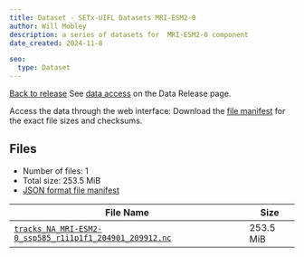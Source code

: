 ```yaml
---
title: Dataset - SETx-UIFL Datasets MRI-ESM2-0
author: Will Mobley
description: a series of datasets for  MRI-ESM2-0 component
date_created: 2024-11-8

seo:
  type: Dataset
---
```


[Back to release](./index.html#datasets)
See [data access](./index.html#data-access) on the Data Release page.

Access the data through the  web interface: 
Download the [file manifest](./manifests/MRI-ESM2-0-manifest.json) for the exact file sizes and checksums.

## Files

- Number of files: 1
- Total size: 253.5 MiB
- [JSON format file manifest](./manifests/MRI-ESM2-0-manifest.json)

|                                                                                                        File Name                                                                                                         |   Size    |
| ------------------------------------------------------------------------------------------------------------------------------------------------------------------------------------------------------------------------ | --------- |
| [`tracks_NA_MRI-ESM2-0_ssp585_r1i1p1f1_204901_209912.nc`](https://web.corral.tacc.utexas.edu/setxuifl/tropical_cyclones/downscaled_cmip6_tracks/ssp585/MRI-ESM2-0/tracks_NA_MRI-ESM2-0_ssp585_r1i1p1f1_204901_209912.nc) | 253.5 MiB |
